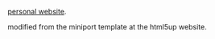 [personal website](https://hfhsieh.github.io).

modified from the miniport template at the html5up website.
